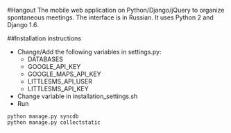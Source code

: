 #Hangout
The mobile web application on Python/Django/jQuery to organize spontaneous meetings. The interface is in Russian.
It uses Python 2 and Django 1.6.

##Installation instructions
* Change/Add the following variables in settings.py:
    * DATABASES
    * GOOGLE_API_KEY
    * GOOGLE_MAPS_API_KEY
    * LITTLESMS_API_USER
    * LITTLESMS_API_KEY
* Change variable in installation_settings.sh
* Run
```
python manage.py syncdb
python manage.py collectstatic
```

